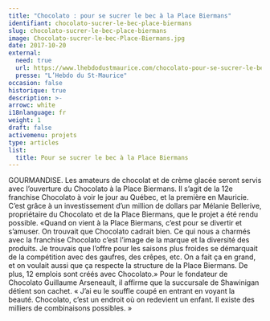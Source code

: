 ```yaml
---
title: "Chocolato : pour se sucrer le bec à la Place Biermans"
identifiant: chocolato-sucrer-le-bec-place-biermans
slug: chocolato-sucrer-le-bec-place-biermans
image: Chocolato-sucrer-le-bec-Place-Biermans.jpg
date: 2017-10-20
external:
  need: true
  url: https://www.lhebdodustmaurice.com/chocolato-pour-se-sucrer-le-bec-a-la-place-biermans/
  presse: "L’Hebdo du St-Maurice"
occasion: false
historique: true
description: >-
arrowc: white
i18nlanguage: fr
weight: 1
draft: false
activemenu: projets
type: articles
list:
  title: Pour se sucrer le bec à la Place Biermans
---
```

GOURMANDISE. Les amateurs de chocolat et de crème glacée seront servis avec l’ouverture du Chocolato à la Place Biermans. Il s’agit de la 12e franchise Chocolato à voir le jour au Québec, et la première en Mauricie. C’est grâce à un investissement d’un million de dollars par Mélanie Bellerive, propriétaire du Chocolato et de la Place Biermans, que le projet a été rendu possible. «Quand on vient à la Place Biermans, c’est pour se divertir et s’amuser. On trouvait que Chocolato cadrait bien. Ce qui nous a charmés avec la franchise Chocolato c’est l’image de la marque et la diversité des produits. Je trouvais que l’offre pour les saisons plus froides se démarquait de la compétition avec des gaufres, des crêpes, etc. On a fait ça en grand, et on voulait aussi que ça respecte la structure de la Place Biermans. De plus, 12 emplois sont créés avec Chocolato.» Pour le fondateur de Chocolato Guillaume Arseneault, il affirme que la succursale de Shawinigan détient son cachet. « J’ai eu le souffle coupé en entrant en voyant la beauté. Chocolato, c’est un endroit où on redevient un enfant. Il existe des milliers de combinaisons possibles. »


